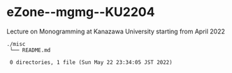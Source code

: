 # eZone--mgmg--KU2204

Lecture on Monogramming at Kanazawa University starting from April 2022

    ./misc
     └── README.md
     
     0 directories, 1 file (Sun May 22 23:34:05 JST 2022)

